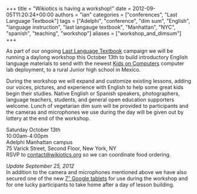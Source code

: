 +++
title = "Wikiotics is having a workshop!"
date = 2012-09-05T11:20:24+00:00
authors = "ian"
categories = ["conferences", "Last Language Textbook"]
tags = ["Adelphi", "conference", "dim sum", "English", "language instruction", "last langauge textbook", "Manhattan", "NYC", "spanish", "teaching", "workshop"]
aliases = ["workshop_and_dimsum"]
+++

As part of our ongoing [Last Language Textbook](https://web.archive.org/web/20160325183752/http://thelastlanguagetextbook.org/) campaign we will be running a daylong workshop this October 13th to build introductory English language materials to send with the newest [Kids on Computers](https://www.kidsoncomputers.org/) computer lab deployment, to a rural Junior high school in Mexico.

During the workshop we will expand and customize existing lessons, adding our voices, pictures, and experience with English to help some great kids begin their studies. Native English or Spanish speakers, photographers, language teachers, students, and general open education supporters welcome. Lunch of vegetarian dim sum will be provided to participants and the cameras and microphones we use during the day will be given out by lottery at the end of the workshop.

Saturday October 13th  
10:00am-4:00pm  
Adelphi Manhattan campus  
75 Varick Street, Second Floor, New York, NY  
RSVP to contact@wikiotics.org so we can coordinate food ordering.

*Update September 25, 2012*  
In addition to the camera and microphones mentioned above we have also secured one of the new [7″ Google tablets](https://web.archive.org/web/20160325183752/https://www.google.com/nexus/#/7) for use during the workshop and for one lucky participants to take home after a day of lesson building.
